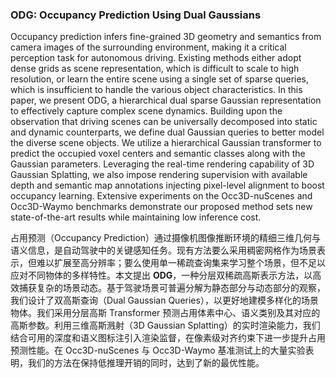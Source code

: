 ### ODG: Occupancy Prediction Using Dual Gaussians

Occupancy prediction infers fine-grained 3D geometry and semantics from camera images of the surrounding environment, making it a critical perception task for autonomous driving. Existing methods either adopt dense grids as scene representation, which is difficult to scale to high resolution, or learn the entire scene using a single set of sparse queries, which is insufficient to handle the various object characteristics. In this paper, we present ODG, a hierarchical dual sparse Gaussian representation to effectively capture complex scene dynamics. Building upon the observation that driving scenes can be universally decomposed into static and dynamic counterparts, we define dual Gaussian queries to better model the diverse scene objects. We utilize a hierarchical Gaussian transformer to predict the occupied voxel centers and semantic classes along with the Gaussian parameters. Leveraging the real-time rendering capability of 3D Gaussian Splatting, we also impose rendering supervision with available depth and semantic map annotations injecting pixel-level alignment to boost occupancy learning. Extensive experiments on the Occ3D-nuScenes and Occ3D-Waymo benchmarks demonstrate our proposed method sets new state-of-the-art results while maintaining low inference cost.

占用预测（Occupancy Prediction）通过摄像机图像推断环境的精细三维几何与语义信息，是自动驾驶中的关键感知任务。现有方法要么采用稠密网格作为场景表示，但难以扩展至高分辨率；要么使用单一稀疏查询集来学习整个场景，但不足以应对不同物体的多样特性。本文提出 **ODG**，一种分层双稀疏高斯表示方法，以高效捕获复杂的场景动态。基于驾驶场景可普遍分解为静态部分与动态部分的观察，我们设计了双高斯查询（Dual Gaussian Queries），以更好地建模多样化的场景物体。我们采用分层高斯 Transformer 预测占用体素中心、语义类别及其对应的高斯参数。利用三维高斯溅射（3D Gaussian Splatting）的实时渲染能力，我们结合可用的深度和语义图标注引入渲染监督，在像素级对齐约束下进一步提升占用预测性能。在 Occ3D-nuScenes 与 Occ3D-Waymo 基准测试上的大量实验表明，我们的方法在保持低推理开销的同时，达到了新的最优性能。
